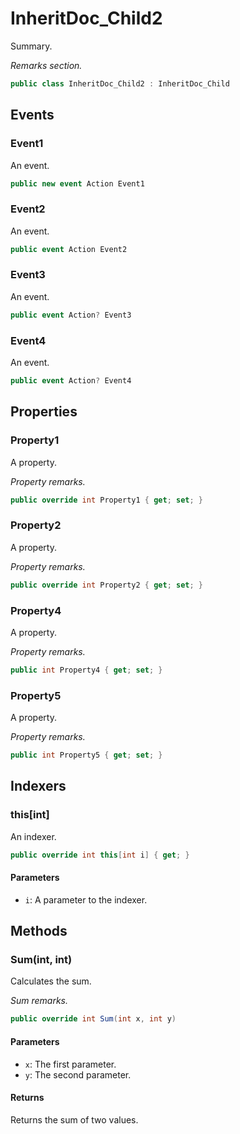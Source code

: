 # InheritDoc_Child2
Summary.

_Remarks section._

```cs
public class InheritDoc_Child2 : InheritDoc_Child
```

## Events
### Event1
An event.

```cs
public new event Action Event1
```

### Event2
An event.

```cs
public event Action Event2
```

### Event3
An event.

```cs
public event Action? Event3
```

### Event4
An event.

```cs
public event Action? Event4
```

## Properties
### Property1
A property.

_Property remarks._

```cs
public override int Property1 { get; set; }
```

### Property2
A property.

_Property remarks._

```cs
public override int Property2 { get; set; }
```

### Property4
A property.

_Property remarks._

```cs
public int Property4 { get; set; }
```

### Property5
A property.

_Property remarks._

```cs
public int Property5 { get; set; }
```

## Indexers
### this[int]
An indexer.

```cs
public override int this[int i] { get; }
```

#### Parameters
- `i`: A parameter to the indexer.

## Methods
### Sum(int, int)
Calculates the sum.

_Sum remarks._

```cs
public override int Sum(int x, int y)
```

#### Parameters
- `x`: The first parameter.
- `y`: The second parameter.

#### Returns
Returns the sum of two values.

